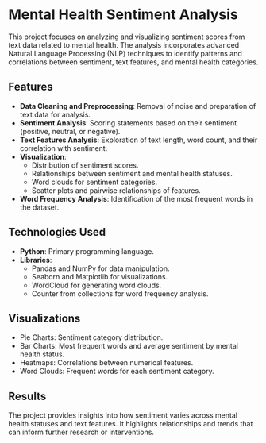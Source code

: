 # Mental Health Sentiment Analysis

This project focuses on analyzing and visualizing sentiment scores from text data related to mental health. The analysis incorporates advanced Natural Language Processing (NLP) techniques to identify patterns and correlations between sentiment, text features, and mental health categories.

## Features
- **Data Cleaning and Preprocessing**: Removal of noise and preparation of text data for analysis.
- **Sentiment Analysis**: Scoring statements based on their sentiment (positive, neutral, or negative).
- **Text Features Analysis**: Exploration of text length, word count, and their correlation with sentiment.
- **Visualization**:
  - Distribution of sentiment scores.
  - Relationships between sentiment and mental health statuses.
  - Word clouds for sentiment categories.
  - Scatter plots and pairwise relationships of features.
- **Word Frequency Analysis**: Identification of the most frequent words in the dataset.

## Technologies Used
- **Python**: Primary programming language.
- **Libraries**:
  - Pandas and NumPy for data manipulation.
  - Seaborn and Matplotlib for visualizations.
  - WordCloud for generating word clouds.
  - Counter from collections for word frequency analysis.

## Visualizations
- Pie Charts: Sentiment category distribution.
- Bar Charts: Most frequent words and average sentiment by mental health status.
- Heatmaps: Correlations between numerical features.
- Word Clouds: Frequent words for each sentiment category.

## Results
The project provides insights into how sentiment varies across mental health statuses and text features. It highlights relationships and trends that can inform further research or interventions.

